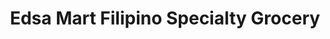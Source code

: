 ---
title: "Edsa Mart Filipino Specialty Grocery"
url: /richmond/edsa-mart-filipino-specialty-grocery/
shop: greengrocer
---
